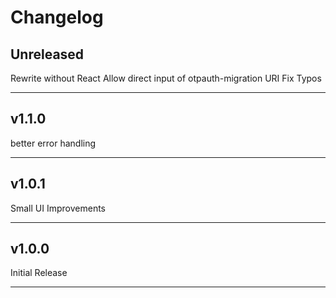 # Changelog

## Unreleased

Rewrite without React
Allow direct input of otpauth-migration URI
Fix Typos

---

## v1.1.0

better error handling

---

## v1.0.1

Small UI Improvements

---

## v1.0.0

Initial Release

---
